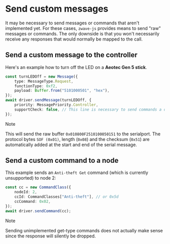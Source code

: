 # Send custom messages

It may be necessary to send messages or commands that aren't implemented yet. For these cases, `zwave-js` provides means to send "raw" messages or commands.
The only downside is that you won't necessarily receive any responses that would normally be mapped to the call.

## Send a custom message to the controller

Here's an example how to turn off the LED on a **Aeotec Gen 5 stick**.

```ts
const turnLEDOff = new Message({
	type: MessageType.Request,
	functionType: 0xf2,
	payload: Buffer.from("5101000501", "hex"),
});
await driver.sendMessage(turnLEDOff, {
	priority: MessagePriority.Controller,
	supportCheck: false, // This line is necessary to send commands a device does not advertise support for
});
```

> [!NOTE]
> This will send the raw buffer `0x010800F2510100050151` to the serialport.
> The protocol bytes `SOF (0x01)`, length (`0x08`) and the checksum (`0x51`) are automatically added at the start and end of the serial message.

## Send a custom command to a node

This example sends an `Anti-theft Get` command (which is currently unsupported) to node 2:

```ts
const cc = new CommandClass({
	nodeId: 2,
	ccId: CommandClasses["Anti-theft"], // or 0x5d
	ccCommand: 0x02,
});
await driver.sendCommand(cc);
```

> [!NOTE]
> Sending unimplemented get-type commands does not actually make sense since the response will silently be dropped.
